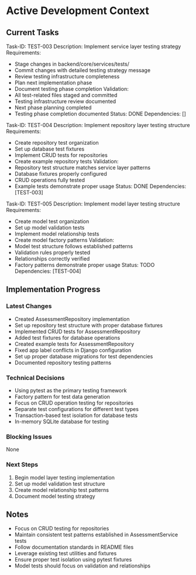 # Active Development Context

## Current Tasks

Task-ID: TEST-003
Description: Implement service layer testing strategy
Requirements:
  - Stage changes in backend/core/services/tests/
  - Commit changes with detailed testing strategy message
  - Review testing infrastructure completeness
  - Plan next implementation phase
  - Document testing phase completion
Validation:
  - All test-related files staged and committed
  - Testing infrastructure review documented
  - Next phase planning completed
  - Testing phase completion documented
Status: DONE
Dependencies: []

Task-ID: TEST-004
Description: Implement repository layer testing structure
Requirements:
  - Create repository test organization
  - Set up database test fixtures
  - Implement CRUD tests for repositories
  - Create example repository tests
Validation:
  - Repository test structure matches service layer patterns
  - Database fixtures properly configured
  - CRUD operations fully tested
  - Example tests demonstrate proper usage
Status: DONE
Dependencies: [TEST-003]

Task-ID: TEST-005
Description: Implement model layer testing structure
Requirements:
  - Create model test organization
  - Set up model validation tests
  - Implement model relationship tests
  - Create model factory patterns
Validation:
  - Model test structure follows established patterns
  - Validation rules properly tested
  - Relationships correctly verified
  - Factory patterns demonstrate proper usage
Status: TODO
Dependencies: [TEST-004]

## Implementation Progress

### Latest Changes
- Created AssessmentRepository implementation
- Set up repository test structure with proper database fixtures
- Implemented CRUD tests for AssessmentRepository
- Added test fixtures for database operations
- Created example tests for AssessmentRepository
- Fixed app label conflicts in Django configuration
- Set up proper database migrations for test dependencies
- Documented repository testing patterns

### Technical Decisions
- Using pytest as the primary testing framework
- Factory pattern for test data generation
- Focus on CRUD operation testing for repositories
- Separate test configurations for different test types
- Transaction-based test isolation for database tests
- In-memory SQLite database for testing

### Blocking Issues
None

### Next Steps
1. Begin model layer testing implementation
2. Set up model validation test structure
3. Create model relationship test patterns
4. Document model testing strategy

## Notes
- Focus on CRUD testing for repositories
- Maintain consistent test patterns established in AssessmentService tests
- Follow documentation standards in README files
- Leverage existing test utilities and fixtures
- Ensure proper test isolation using pytest fixtures
- Model tests should focus on validation and relationships